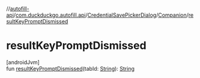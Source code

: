 //[autofill-api](../../../../index.md)/[com.duckduckgo.autofill.api](../../index.md)/[CredentialSavePickerDialog](../index.md)/[Companion](index.md)/[resultKeyPromptDismissed](result-key-prompt-dismissed.md)

# resultKeyPromptDismissed

[androidJvm]\
fun [resultKeyPromptDismissed](result-key-prompt-dismissed.md)(tabId: [String](https://kotlinlang.org/api/latest/jvm/stdlib/kotlin/-string/index.html)): [String](https://kotlinlang.org/api/latest/jvm/stdlib/kotlin/-string/index.html)
